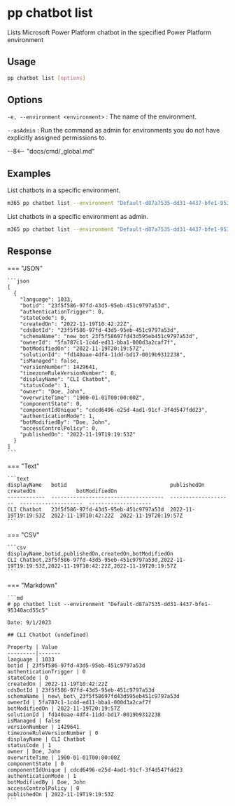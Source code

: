 # pp chatbot list

Lists Microsoft Power Platform chatbot in the specified Power Platform environment

## Usage

```sh
pp chatbot list [options]
```

## Options

`-e, --environment <environment>`
: The name of the environment.

`--asAdmin`
: Run the command as admin for environments you do not have explicitly assigned permissions to.

--8<-- "docs/cmd/_global.md"

## Examples

List chatbots in a specific environment.

```sh
m365 pp chatbot list --environment "Default-d87a7535-dd31-4437-bfe1-95340acd55c5"
```

List chatbots in a specific environment as admin.

```sh
m365 pp chatbot list --environment "Default-d87a7535-dd31-4437-bfe1-95340acd55c5" --asAdmin
```

## Response

=== "JSON"

    ```json
    [
      {
        "language": 1033,
        "botid": "23f5f586-97fd-43d5-95eb-451c9797a53d",
        "authenticationTrigger": 0,
        "stateCode": 0,
        "createdOn": "2022-11-19T10:42:22Z",
        "cdsBotId": "23f5f586-97fd-43d5-95eb-451c9797a53d",
        "schemaName": "new_bot_23f5f58697fd43d595eb451c9797a53d",
        "ownerId": "5fa787c1-1c4d-ed11-bba1-000d3a2caf7f",
        "botModifiedOn": "2022-11-19T20:19:57Z",
        "solutionId": "fd140aae-4df4-11dd-bd17-0019b9312238",
        "isManaged": false,
        "versionNumber": 1429641,
        "timezoneRuleVersionNumber": 0,
        "displayName": "CLI Chatbot",
        "statusCode": 1,
        "owner": "Doe, John",
        "overwriteTime": "1900-01-01T00:00:00Z",
        "componentState": 0,
        "componentIdUnique": "cdcd6496-e25d-4ad1-91cf-3f4d547fdd23",
        "authenticationMode": 1,
        "botModifiedBy": "Doe, John",
        "accessControlPolicy": 0,
        "publishedOn": "2022-11-19T19:19:53Z"
      }
    ]
    ```

=== "Text"

    ```text
    displayName   botid                                 publishedOn           createdOn             botModifiedOn
    ------------  ------------------------------------  --------------------  --------------------  --------------------
    CLI Chatbot   23f5f586-97fd-43d5-95eb-451c9797a53d  2022-11-19T19:19:53Z  2022-11-19T10:42:22Z  2022-11-19T20:19:57Z
    ```

=== "CSV"

    ```csv
    displayName,botid,publishedOn,createdOn,botModifiedOn
    CLI Chatbot,23f5f586-97fd-43d5-95eb-451c9797a53d,2022-11-19T19:19:53Z,2022-11-19T10:42:22Z,2022-11-19T20:19:57Z
    ```

=== "Markdown"

    ```md
    # pp chatbot list --environment "Default-d87a7535-dd31-4437-bfe1-95340acd55c5"

    Date: 9/1/2023

    ## CLI Chatbot (undefined)

    Property | Value
    ---------|-------
    language | 1033
    botid | 23f5f586-97fd-43d5-95eb-451c9797a53d
    authenticationTrigger | 0
    stateCode | 0
    createdOn | 2022-11-19T10:42:22Z
    cdsBotId | 23f5f586-97fd-43d5-95eb-451c9797a53d
    schemaName | new\_bot\_23f5f58697fd43d595eb451c9797a53d
    ownerId | 5fa787c1-1c4d-ed11-bba1-000d3a2caf7f
    botModifiedOn | 2022-11-19T20:19:57Z
    solutionId | fd140aae-4df4-11dd-bd17-0019b9312238
    isManaged | false
    versionNumber | 1429641
    timezoneRuleVersionNumber | 0
    displayName | CLI Chatbot
    statusCode | 1
    owner | Doe, John
    overwriteTime | 1900-01-01T00:00:00Z
    componentState | 0
    componentIdUnique | cdcd6496-e25d-4ad1-91cf-3f4d547fdd23
    authenticationMode | 1
    botModifiedBy | Doe, John
    accessControlPolicy | 0
    publishedOn | 2022-11-19T19:19:53Z
    ```
